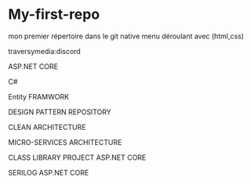 # My-first-repo
mon premier répertoire dans le git native menu déroulant avec (html,css)


traversymedia:discord

ASP.NET CORE

C#

Entity FRAMWORK

DESIGN PATTERN REPOSITORY

CLEAN ARCHITECTURE

MICRO-SERVICES ARCHITECTURE

CLASS LIBRARY PROJECT ASP.NET CORE

SERILOG ASP.NET CORE
